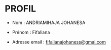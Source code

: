  # PROFIL
 - Nom : ANDRIAMIHAJA JOHANESA 
 
 - Prénom : Fifaliana
 
 - Adresse email : fifalianajohaness@gmai.com
